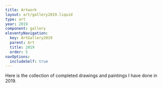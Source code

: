 ```yaml
---
title: Artwork
layout: art/gallery2019.liquid
type: art
year: 2019
component: gallery
eleventyNavigation:
  key: ArtGallery2019
  parent: Art
  title: 2019
  order: 5
navOptions:
  includeSelf: true
---
```


Here is the collection of completed drawings and paintings I have done in 2019.
